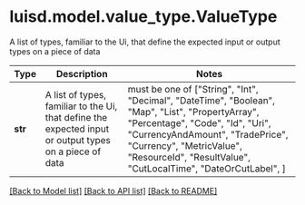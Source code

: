 # luisd.model.value_type.ValueType

A list of types, familiar to the Ui, that define the expected input or output types on a piece of data

Type | Description | Notes
------------- | ------------- | -------------
**str** | A list of types, familiar to the Ui, that define the expected input or output types on a piece of data |  must be one of ["String", "Int", "Decimal", "DateTime", "Boolean", "Map", "List", "PropertyArray", "Percentage", "Code", "Id", "Uri", "CurrencyAndAmount", "TradePrice", "Currency", "MetricValue", "ResourceId", "ResultValue", "CutLocalTime", "DateOrCutLabel", ]

[[Back to Model list]](../../README.md#documentation-for-models) [[Back to API list]](../../README.md#documentation-for-api-endpoints) [[Back to README]](../../README.md)

